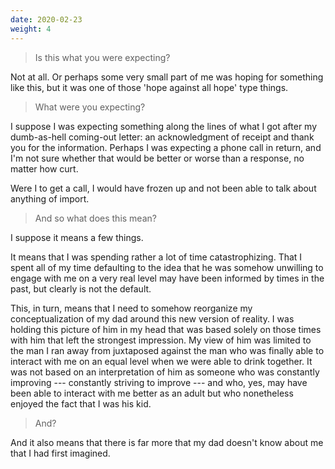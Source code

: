 ```yaml
---
date: 2020-02-23
weight: 4
---
```


> Is this what you were expecting?

Not at all. Or perhaps some very small part of me was hoping for something like this, but it was one of those 'hope against all hope' type things.

> What were you expecting?

I suppose I was expecting something along the lines of what I got after my dumb-as-hell coming-out letter: an acknowledgment of receipt and thank you for the information. Perhaps I was expecting a phone call in return, and I'm not sure whether that would be better or worse than a response, no matter how curt.

Were I to get a call, I would have frozen up and not been able to talk about anything of import.

> And so what does this mean?

I suppose it means a few things.

It means that I was spending rather a lot of time catastrophizing. That I spent all of my time defaulting to the idea that he was somehow unwilling to engage with me on a very real level may have been informed by times in the past, but clearly is not the default.

This, in turn, means that I need to somehow reorganize my conceptualization of my dad around this new version of reality. I was holding this picture of him in my head that was based solely on those times with him that left the strongest impression. My view of him was limited to the man I ran away from juxtaposed against the man who was finally able to interact with me on an equal level when we were able to drink together. It was not based on an interpretation of him as someone who was constantly improving --- constantly striving to improve --- and who, yes, may have been able to interact with me better as an adult but who nonetheless enjoyed the fact that I was his kid.

> And?

And it also means that there is far more that my dad doesn't know about me that I had first imagined.
